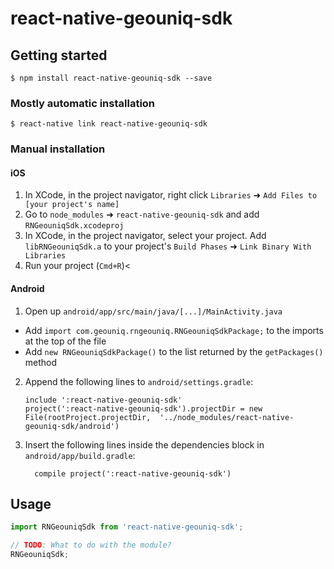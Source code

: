 
# react-native-geouniq-sdk

## Getting started

`$ npm install react-native-geouniq-sdk --save`

### Mostly automatic installation

`$ react-native link react-native-geouniq-sdk`

### Manual installation


#### iOS

1. In XCode, in the project navigator, right click `Libraries` ➜ `Add Files to [your project's name]`
2. Go to `node_modules` ➜ `react-native-geouniq-sdk` and add `RNGeouniqSdk.xcodeproj`
3. In XCode, in the project navigator, select your project. Add `libRNGeouniqSdk.a` to your project's `Build Phases` ➜ `Link Binary With Libraries`
4. Run your project (`Cmd+R`)<

#### Android

1. Open up `android/app/src/main/java/[...]/MainActivity.java`
  - Add `import com.geouniq.rngeouniq.RNGeouniqSdkPackage;` to the imports at the top of the file
  - Add `new RNGeouniqSdkPackage()` to the list returned by the `getPackages()` method
2. Append the following lines to `android/settings.gradle`:
  	```
  	include ':react-native-geouniq-sdk'
  	project(':react-native-geouniq-sdk').projectDir = new File(rootProject.projectDir, 	'../node_modules/react-native-geouniq-sdk/android')
  	```
3. Insert the following lines inside the dependencies block in `android/app/build.gradle`:
  	```
      compile project(':react-native-geouniq-sdk')
  	```


## Usage
```javascript
import RNGeouniqSdk from 'react-native-geouniq-sdk';

// TODO: What to do with the module?
RNGeouniqSdk;
```
  